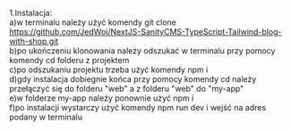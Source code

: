 1.Instalacja:    
a)w terminalu należy użyć komendy git clone https://github.com/JedWoj/NextJS-SanityCMS-TypeScript-Tailwind-blog-with-shop.git  
b)po ukończeniu klonowania należy odszukać w terminalu przy pomocy komendy cd folderu z projektem  
c)po odszukaniu projektu trzeba użyć komendy npm i  
d)gdy instalacja dobiegnie końca przy pomocy komendy cd należy przełączyć się do folderu "web" a z folderu "web" do "my-app"  
e)w folderze my-app należy ponownie użyć npm i  
f)po instalacji wystarczy użyć komendy npm run dev i wejść na adres podany w terminalu  
